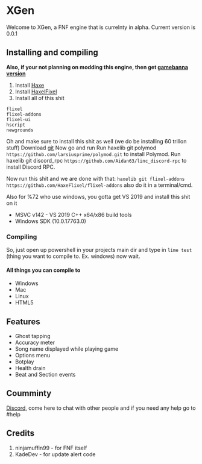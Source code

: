 # XGen
Welcome to XGen, a FNF engine that is currelnty in alpha. Current version is 0.0.1
## Installing and compiling
**Also, if your not planning on modding this engine, then get [gamebanna version](https://gamebanana.com/tools/7964)**
1. Install [Haxe](https://haxe.org/download/)
2. Install [HaxelFixel](https://haxeflixel.com/documentation/install-haxeflixel/)
3. Install all of this shit
```
flixel
flixel-addons
flixel-ui
hscript
newgrounds
```
Oh and make sure to install this shit as well (we do be installing 60 trillon stuff)
Download [git](https://git-scm.com/downloads)
Now go and run
Run haxelib git polymod `https://github.com/larsiusprime/polymod.git` to install Polymod.
Run haxelib git discord_rpc `https://github.com/Aidan63/linc_discord-rpc` to install Discord RPC.

Now run this shit and we are done with that:
`haxelib git flixel-addons https://github.com/HaxeFlixel/flixel-addons`
also do it in a terminal/cmd.

Also for %72 who use windows, you gotta get VS 2019 and install this shit on it
- MSVC v142 - VS 2019 C++ x64/x86 build tools
- Windows SDK (10.0.17763.0)
### Compiling
So, just open up powershell in your projects main dir and type in `lime test ` (thing you want to compile to. Ex. windows) now wait.
#### All things you can compile to
- Windows
- Mac
- Linux
- HTML5

## Features
- Ghost tapping
- Accuracy meter
- Song name displayed while playing game
- Options menu
- Botplay
- Health drain
- Beat and Section events

## Coumminty
[Discord](https://discord.gg/pFWDFK33Tv), come here to chat with other people and if you need any help go to #help

## Credits
1. ninjamuffin99 - for FNF itself
2. KadeDev - for update alert code
